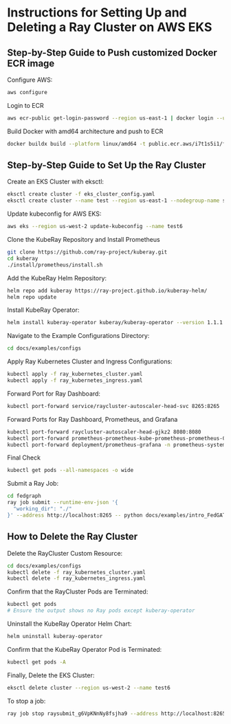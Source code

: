 # Instructions for Setting Up and Deleting a Ray Cluster on AWS EKS

## Step-by-Step Guide to Push customized Docker ECR image

Configure AWS:

```bash
aws configure
```

Login to ECR

```bash
aws ecr-public get-login-password --region us-east-1 | docker login --username AWS --password-stdin public.ecr.aws
```

Build Docker with amd64 architecture and push to ECR

```bash
docker buildx build --platform linux/amd64 -t public.ecr.aws/i7t1s5i1/fedgraph:lp . --push
```

## Step-by-Step Guide to Set Up the Ray Cluster

Create an EKS Cluster with eksctl:

```bash
eksctl create cluster -f eks_cluster_config.yaml
eksctl create cluster --name test --region us-east-1 --nodegroup-name standard-workers --node-type g4dn.xlarge --nodes 1 --nodes-min 1 --nodes-max 4 --managed
```

Update kubeconfig for AWS EKS:

```bash
aws eks --region us-west-2 update-kubeconfig --name test6
```

Clone the KubeRay Repository and Install Prometheus

```bash
git clone https://github.com/ray-project/kuberay.git
cd kuberay
./install/prometheus/install.sh
```

Add the KubeRay Helm Repository:

```bash
helm repo add kuberay https://ray-project.github.io/kuberay-helm/
helm repo update
```

Install KubeRay Operator:

```bash
helm install kuberay-operator kuberay/kuberay-operator --version 1.1.1
```

Navigate to the Example Configurations Directory:

```bash
cd docs/examples/configs
```

Apply Ray Kubernetes Cluster and Ingress Configurations:

```bash
kubectl apply -f ray_kubernetes_cluster.yaml
kubectl apply -f ray_kubernetes_ingress.yaml
```

Forward Port for Ray Dashboard:

```bash
kubectl port-forward service/raycluster-autoscaler-head-svc 8265:8265
```

Forward Ports for Ray Dashboard, Prometheus, and Grafana

```bash
kubectl port-forward raycluster-autoscaler-head-gjkz2 8080:8080
kubectl port-forward prometheus-prometheus-kube-prometheus-prometheus-0 -n prometheus-system 9090:9090
kubectl port-forward deployment/prometheus-grafana -n prometheus-system 3000:3000
```

Final Check

```bash
kubectl get pods --all-namespaces -o wide
```

Submit a Ray Job:

```bash
cd fedgraph
ray job submit --runtime-env-json '{
  "working_dir": "./"
}' --address http://localhost:8265 -- python docs/examples/intro_FedGAT.py

```

## How to Delete the Ray Cluster

Delete the RayCluster Custom Resource:

```bash
cd docs/examples/configs
kubectl delete -f ray_kubernetes_cluster.yaml
kubectl delete -f ray_kubernetes_ingress.yaml
```

Confirm that the RayCluster Pods are Terminated:

```bash
kubectl get pods
# Ensure the output shows no Ray pods except kuberay-operator
```

Uninstall the KubeRay Operator Helm Chart:

```bash
helm uninstall kuberay-operator
```

Confirm that the KubeRay Operator Pod is Terminated:

```bash
kubectl get pods -A
```

Finally, Delete the EKS Cluster:

```bash
eksctl delete cluster --region us-west-2 --name test6
```

To stop a job:

```bash
ray job stop raysubmit_g6VpKNnNy8fsjha9 --address http://localhost:8265
```
